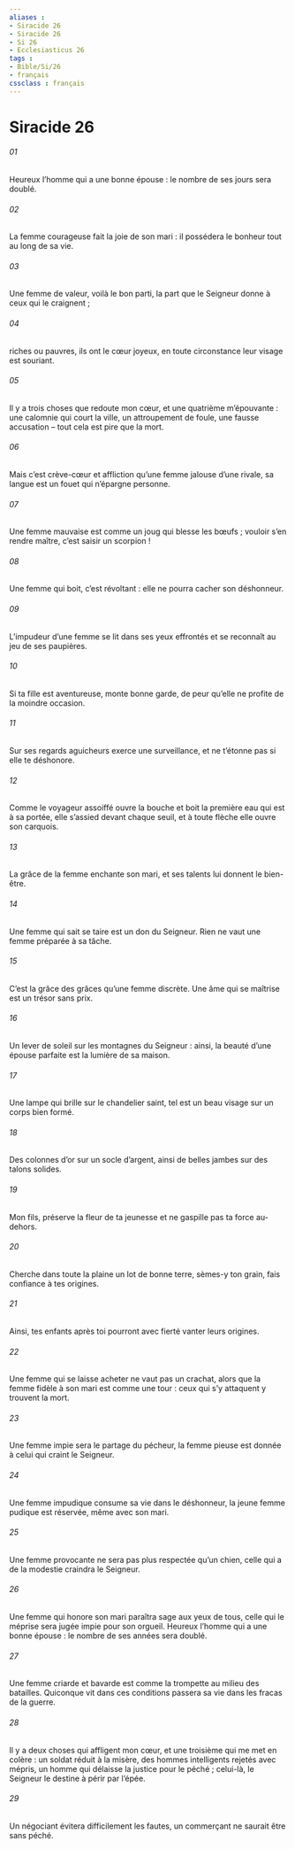 ```yaml
---
aliases : 
- Siracide 26
- Siracide 26
- Si 26
- Ecclesiasticus 26
tags : 
- Bible/Si/26
- français
cssclass : français
---
```


# Siracide 26

###### 01
Heureux l’homme qui a une bonne épouse :
le nombre de ses jours sera doublé.
###### 02
La femme courageuse fait la joie de son mari :
il possédera le bonheur tout au long de sa vie.
###### 03
Une femme de valeur, voilà le bon parti,
la part que le Seigneur donne à ceux qui le craignent ;
###### 04
riches ou pauvres, ils ont le cœur joyeux,
en toute circonstance leur visage est souriant.
###### 05
Il y a trois choses que redoute mon cœur,
et une quatrième m’épouvante :
une calomnie qui court la ville, un attroupement de foule,
une fausse accusation – tout cela est pire que la mort.
###### 06
Mais c’est crève-cœur et affliction qu’une femme jalouse d’une rivale,
sa langue est un fouet qui n’épargne personne.
###### 07
Une femme mauvaise est comme un joug qui blesse les bœufs ;
vouloir s’en rendre maître, c’est saisir un scorpion !
###### 08
Une femme qui boit, c’est révoltant :
elle ne pourra cacher son déshonneur.
###### 09
L’impudeur d’une femme se lit dans ses yeux effrontés
et se reconnaît au jeu de ses paupières.
###### 10
Si ta fille est aventureuse, monte bonne garde,
de peur qu’elle ne profite de la moindre occasion.
###### 11
Sur ses regards aguicheurs exerce une surveillance,
et ne t’étonne pas si elle te déshonore.
###### 12
Comme le voyageur assoiffé ouvre la bouche
et boit la première eau qui est à sa portée,
elle s’assied devant chaque seuil,
et à toute flèche elle ouvre son carquois.
###### 13
La grâce de la femme enchante son mari,
et ses talents lui donnent le bien-être.
###### 14
Une femme qui sait se taire est un don du Seigneur.
Rien ne vaut une femme préparée à sa tâche.
###### 15
C’est la grâce des grâces qu’une femme discrète.
Une âme qui se maîtrise est un trésor sans prix.
###### 16
Un lever de soleil sur les montagnes du Seigneur :
ainsi, la beauté d’une épouse parfaite est la lumière de sa maison.
###### 17
Une lampe qui brille sur le chandelier saint,
tel est un beau visage sur un corps bien formé.
###### 18
Des colonnes d’or sur un socle d’argent,
ainsi de belles jambes sur des talons solides.
###### 19
Mon fils, préserve la fleur de ta jeunesse
et ne gaspille pas ta force au-dehors.
###### 20
Cherche dans toute la plaine un lot de bonne terre,
sèmes-y ton grain, fais confiance à tes origines.
###### 21
Ainsi, tes enfants après toi
pourront avec fierté vanter leurs origines.
###### 22
Une femme qui se laisse acheter ne vaut pas un crachat,
alors que la femme fidèle à son mari est comme une tour :
ceux qui s’y attaquent y trouvent la mort.
###### 23
Une femme impie sera le partage du pécheur,
la femme pieuse est donnée à celui qui craint le Seigneur.
###### 24
Une femme impudique consume sa vie dans le déshonneur,
la jeune femme pudique est réservée, même avec son mari.
###### 25
Une femme provocante ne sera pas plus respectée qu’un chien,
celle qui a de la modestie craindra le Seigneur.
###### 26
Une femme qui honore son mari paraîtra sage aux yeux de tous,
celle qui le méprise sera jugée impie pour son orgueil.
Heureux l’homme qui a une bonne épouse :
le nombre de ses années sera doublé.
###### 27
Une femme criarde et bavarde
est comme la trompette au milieu des batailles.
Quiconque vit dans ces conditions
passera sa vie dans les fracas de la guerre.
###### 28
Il y a deux choses qui affligent mon cœur,
et une troisième qui me met en colère :
un soldat réduit à la misère,
des hommes intelligents rejetés avec mépris,
un homme qui délaisse la justice pour le péché ;
celui-là, le Seigneur le destine à périr par l’épée.
###### 29
Un négociant évitera difficilement les fautes,
un commerçant ne saurait être sans péché.
